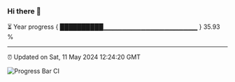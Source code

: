 ### Hi there 👋

⏳ Year progress { ██████████▁▁▁▁▁▁▁▁▁▁▁▁▁▁▁▁▁▁▁▁ } 35.93 %

---

⏰ Updated on Sat, 11 May 2024 12:24:20 GMT

![Progress Bar CI](https://github.com/liununu/liununu/workflows/Progress%20Bar%20CI/badge.svg)
